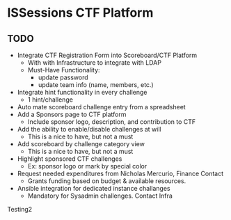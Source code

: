 # ISSessions CTF Platform

## TODO
* Integrate CTF Registration Form into Scoreboard/CTF Platform
	* With with Infrastructure to integrate with LDAP
	* Must-Have Functionality: 
		* update password
		* update team info (name, members, etc.)
* Integrate hint functionality in every challenge	
	* 1 hint/challenge
* Auto mate scoreboard challenge entry from a spreadsheet
* Add a Sponsors page to CTF platform
	* Include sponsor logo, description, and contribution to CTF
* Add the ability to enable/disable challenges at will
	* This is a nice to have, but not a must
* Add scoreboard by challenge category view
	* This is a nice to have, but not a must
* Highlight sponsored CTF challenges
	* Ex: sponsor logo or mark by special color 
* Request needed expenditures from Nicholas Mercurio, Finance Contact
	* Grants funding based on budget & available resources. 
* Ansible integration for dedicated instance challanges
	* Mandatory for Sysadmin challenges. Contact Infra 

Testing2
